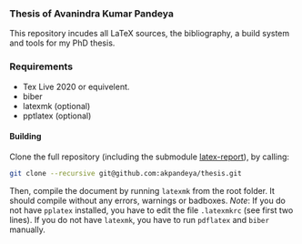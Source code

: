 ### Thesis of Avanindra Kumar Pandeya

This repository incudes all LaTeX sources, the bibliography, a build system and tools for my PhD thesis.

### Requirements
- Tex Live 2020 or equivelent.
- biber
- latexmk (optional)
- pptlatex (optional)


#### Building

Clone the full repository (including the submodule [latex-report](https://github.com/sharkdp/latex-report)), by calling:
```sh
git clone --recursive git@github.com:akpandeya/thesis.git
```
Then, compile the document by running `latexmk` from the root folder. It should compile without any errors, warnings or badboxes. *Note*: If you do not have `pplatex` installed, you have to edit the file `.latexmkrc` (see first two lines). If you do not have `latexmk`, you have to run `pdflatex` and `biber` manually.